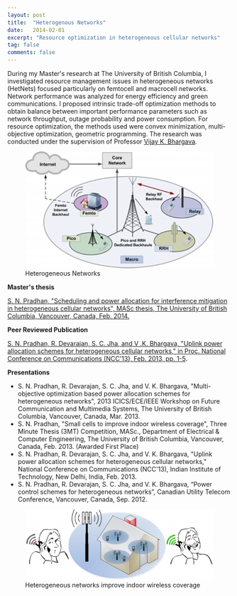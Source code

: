 ```yaml
---
layout: post
title:  "Heterogenous Networks"
date:   2014-02-01
excerpt: "Resource optimization in heterogeneous cellular networks"
tag: false 
comments: false
---
```


During my Master's research at The University of British Columbia, I investigated resource management issues in heterogeneous networks (HetNets) focused particularly on femtocell and macrocell networks. Network performance was analyzed for energy efficiency and green communications.
I proposed intrinsic trade-off optimization methods to obtain balance between important performance parameters such as network throughput, outage probability and power consumption. For resource optimization, the methods used were convex minimization, multi-objective optimization, geometric programming. The research was conducted under the supervision of Professor [Vijay K. Bhargava](https://www.ece.ubc.ca/~vijayb/).

<figure>
	<img src="/assets/img/Heterogeneous-Network.png">
	<figcaption> Heterogeneous Networks </figcaption>
</figure>

**Master's thesis**

[S. N. Pradhan, "Scheduling and power allocation for interference mitigation in heterogeneous cellular networks", MASc thesis, The University of British Columbia, Vancouver, Canada, Feb. 2014.](https://open.library.ubc.ca/cIRcle/collections/ubctheses/24/items/1.0165858)

**Peer Reviewed Publication**

[S. N. Pradhan, R. Devarajan, S. C. Jha, and V .K. Bhargava, "Uplink power allocation schemes for heterogeneous cellular networks," in Proc. National Conference on Communications (NCC'13), Feb. 2013, pp. 1-5](https://ieeexplore.ieee.org/document/6487912).

**Presentations**

* S. N. Pradhan, R. Devarajan, S. C. Jha, and V. K. Bhargava, "Multi-objective optimization based power allocation schemes for heterogeneous networks", 2013 ICICS/ECE/IEEE Workshop on Future Communication and Multimedia Systems, The University of British Columbia, Vancouver, Canada, Mar. 2013.
* S. N. Pradhan, "Small cells to improve indoor wireless coverage", Three Minute Thesis (3MT) Competition, MASc., Department of Electrical & Computer Engineering, The University of British Columbia, Vancouver, Canada, Feb. 2013. (Awarded First Place) 
* S. N. Pradhan, R. Devarajan, S. C. Jha, and V. K. Bhargava, "Uplink power allocation schemes for heterogeneous cellular networks," National Conference on Communications (NCC'13), Indian Institute of Technology, New Delhi, India, Feb. 2013.
* S. N. Pradhan, R. Devarajan, S. C. Jha, and V. K. Bhargava, “Power control schemes for heterogeneous networks”, Canadian Utility Telecom Conference, Vancouver, Canada, Sep. 2012.

<figure>
	<img src="/assets/img/HetNet-Improve-Coverage.png">
	<figcaption> Heterogeneous networks improve indoor wireless coverage </figcaption>
</figure>

